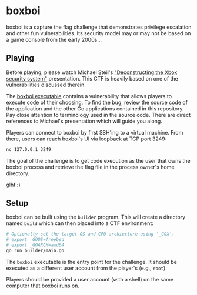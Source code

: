 # boxboi

boxboi is a capture the flag challenge that demonstrates privilege escalation
and other fun vulnerabilities. Its security model may or may not be based on
a game console from the early 2000s...

## Playing

Before playing, please watch Michael Steil's ["Deconstructing the Xbox
security system"](https://www.youtube.com/watch?v=9NqLljaHc80) presentation.
This CTF is heavily based on one of the vulnerabilities discussed therein.

The [boxboi executable](boxboi) contains a vulnerability that allows players
to execute code of their choosing. To find the bug, review the source code of
the application and the other Go applications contained in this repository.
Pay close attention to terminology used in the source code. There are direct
references to Michael's presentation which will guide you along.

Players can connect to boxboi by first SSH'ing to a virtual machine.
From there, users can reach boxboi's UI via loopback at TCP port 3249:

```sh
nc 127.0.0.1 3249
```

The goal of the challenge is to get code execution as the user that owns
the boxboi process and retrieve the flag file in the process owner's
home directory.

glhf :)

## Setup

boxboi can be built using the `builder` program. This will create a directory
named `build` which can then placed into a CTF environment:

```sh
# Optionally set the target OS and CPU archiecture using '_GOX':
# export _GOOS=freebsd
# export _GOARCH=amd64
go run builder/main.go
```

The `boxboi` executable is the entry point for the challenge. It should be
executed as a different user account from the player's (e.g., `root`).

Players should be provided a user account (with a shell) on the same computer
that boxboi runs on.
